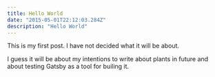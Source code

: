 ```yaml
---
title: Hello World
date: "2015-05-01T22:12:03.284Z"
description: "Hello World"
---
```

This is my first post. I have not decided what it will be about.

I guess it will be about my intentions to write about plants in future and about testing Gatsby as a tool for builing it. 